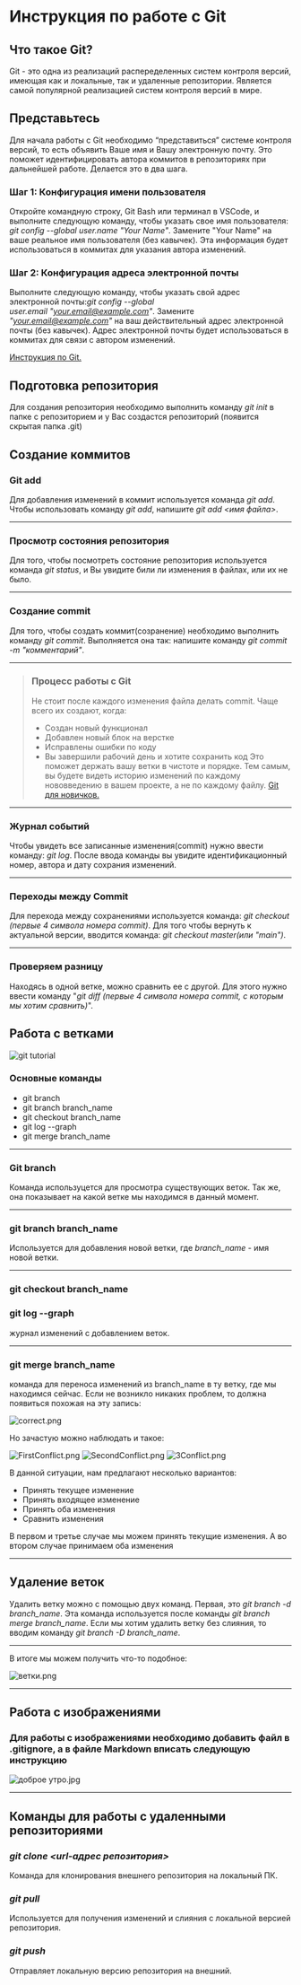 # Инструкция по работе с Git

## Что такое Git?

Git - это одна из реализаций распеределенных систем контроля версий, имеющая как и локальные, так и удаленные репозитории. Является самой популярной реализацией систем контроля версий в мире.

## Представьтесь

Для начала работы с Git необходимо “представиться” системе контроля версий, то есть объявить Ваше имя и Вашу электронную почту. Это поможет идентифицировать автора коммитов в репозиториях при дальнейшей работе. Делается это в два шага.

### Шаг 1: Конфигурация имени пользователя

Откройте командную строку, Git Bash или терминал в VSCode, и выполните следующую команду, чтобы указать свое имя пользователя: *git config --global user.name "Your Name"*. Замените "Your Name" на ваше реальное имя пользователя (без кавычек). Эта информация будет использоваться в коммитах для указания автора изменений.

### **Шаг 2: Конфигурация адреса электронной почты**

Выполните следующую команду, чтобы указать свой адрес электронной почты:*git config --global user.email "<your.email@example.com>"*. Замените *"<your.email@example.com>"* на ваш действительный адрес электронной почты (без кавычек). Адрес электронной почты будет использоваться в коммитах для связи с автором изменений.

[Инструкция по Git.](https://fir-dead-aeb.notion.site/Git-8bebc6ee8d7d4376b1361b6f22e1cca9)

## Подготовка репозитория

Для создания репозитория необходимо выполнить команду *git init* в папке с репозиторием и у Вас создастся репозиторий (появится скрытая папка .git)

## Создание коммитов

### Git add

Для добавления изменений в коммит используется команда *git add*. Чтобы использовать команду *git add*, напишите *git add <имя файла>*.

---

### Просмотр состояния репозитория

Для того, чтобы посмотреть состояние репозитория используется команда *git status*, и Вы увидите били ли изменения в файлах, или их не было.

---

### Создание commit

Для того, чтобы создать коммит(созранение) необходимо выполнить команду *git commit*. Выполняется она так: напишите команду *git commit -m "комментарий"*.

---
>
>### Процесс работы с Git
>
>Не стоит после каждого изменения файла делать commit. Чаще всего их создают, когда:
>
>* Создан новый функционал
>* Добавлен новый блок на верстке
>* Исправлены ошибки по коду
>* Вы завершили рабочий день и хотите сохранить код
>Это поможет держать вашу ветки в чистоте и порядке. Тем самым, вы будете видеть историю изменений по каждому нововведению в вашем проекте, а не по каждому файлу.
[Git для новичков.](https://habr.com/ru/articles/542616/)

---

### Журнал событий

Чтобы увидеть все записанные изменения(commit) нужно ввести команду: *git log*. После ввода команды вы увидите идентификационный номер, автора и дату сохрания изменений.

---

### Переходы между Commit

Для перехода между сохранениями используется команда: *git checkout (первые 4 символа номера commit)*. Для того чтобы вернуть к актуальной версии, вводится команда: *git checkout master(или "main")*.

---

### Проверяем разницу

Находясь в одной ветке, можно сравнить ее с другой. Для этого нужно ввести команду "*git diff (первые 4 символа номера commit, с которым мы хотим сравнить)*".

## Работа с ветками

![git tutorial](<git tutorial.png>)

### Основные команды

* git branch
* git branch branch_name
* git checkout branch_name
* git log --graph
* git merge branch_name

---

### Git branch

Команда используцется для просмотра существующих веток. Так же, она показывает на какой ветке мы находимся в данный момент.

---

### git branch branch_name

Используется для добавления новой ветки, где *branch_name* - имя новой ветки.

---

### git checkout branch_name

### git log --graph

журнал изменений с добавлением веток.

---

### git merge branch_name

команда для переноса изменений из branch_name в ту ветку, где мы находимся сейчас. Если не возникло никаких проблем, то должна появиться похожая на эту запись:

 ![correct.png](<correct.png>)

 Но зачастую можно наблюдать и такое:

 ![FirstConflict.png](<FirstConflict.png>)
 ![SecondConflict.png](<SecondConflict.png>)
 ![3Conflict.png](<3Conflict.png>)

 В данной ситуации, нам предлагают несколько вариантов:

* Принять текущее изменение
* Принять входящее изменение
* Принять оба изменения
* Сравнить изменения

В первом и третье случае мы можем принять текущие изменения. А во втором случае принимаем оба изменения

---

## Удаление веток

Удалить ветку можно с помощью двух команд.
Первая, это *git branch -d branch_name*. Эта команда используется после команды *git branch merge branch_name*. Если мы хотим удалить ветку без слияния, то вводим команду *git branch -D branch_name*.

---

В итоге мы можем получить что-то подобное:

![ветки.png](<ветки.png>)

---

## Работа с изображениями

### Для работы с изображениями необходимо добавить файл в .gitignore, а в файле Markdown вписать следующую инструкцию

![доброе утро.jpg](<доброе утро.jpg>)

---

## Команды для работы с удаленными репозиториями

### *git clone <url-адрес репозитория>*

Команда для клонирования внешнего репозитория на локальный ПК.

### *git pull*

Используется для получения изменений и слияния с локальной версией репозитория.

### *git push*

Отправляет локальную версию репозитория на внешний.
